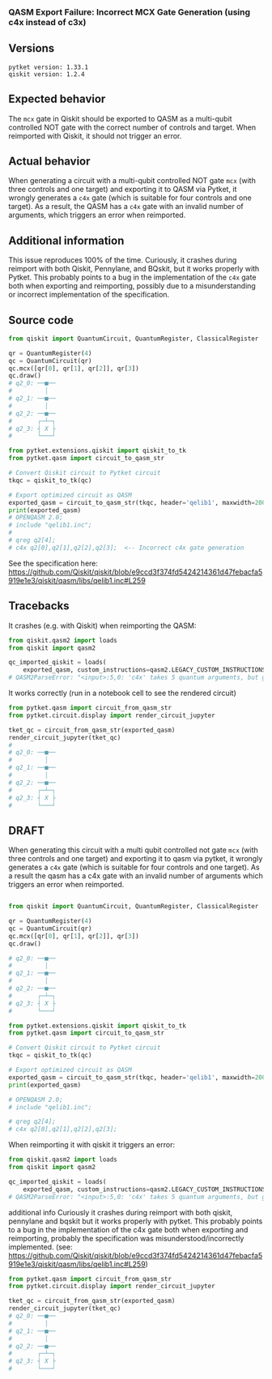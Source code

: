 ### QASM Export Failure: Incorrect MCX Gate Generation (using c4x instead of c3x)

## Versions
```
pytket version: 1.33.1
qiskit version: 1.2.4
```

## Expected behavior
The `mcx` gate in Qiskit should be exported to QASM as a multi-qubit controlled NOT gate with the correct number of controls and target. When reimported with Qiskit, it should not trigger an error.

## Actual behavior
When generating a circuit with a multi-qubit controlled NOT gate `mcx` (with three controls and one target) and exporting it to QASM via Pytket, it wrongly generates a `c4x` gate (which is suitable for four controls and one target). As a result, the QASM has a `c4x` gate with an invalid number of arguments, which triggers an error when reimported.

## Additional information
This issue reproduces 100% of the time. Curiously, it crashes during reimport with both Qiskit, Pennylane, and BQskit, but it works properly with Pytket. This probably points to a bug in the implementation of the `c4x` gate both when exporting and reimporting, possibly due to a misunderstanding or incorrect implementation of the specification.

## Source code
```python
from qiskit import QuantumCircuit, QuantumRegister, ClassicalRegister

qr = QuantumRegister(4)
qc = QuantumCircuit(qr)
qc.mcx([qr[0], qr[1], qr[2]], qr[3])
qc.draw()
# q2_0: ──■──
#         │
# q2_1: ──■──
#         │
# q2_2: ──■──
#       ┌─┴─┐
# q2_3: ┤ X ├
#       └───┘

from pytket.extensions.qiskit import qiskit_to_tk
from pytket.qasm import circuit_to_qasm_str

# Convert Qiskit circuit to Pytket circuit
tkqc = qiskit_to_tk(qc)

# Export optimized circuit as QASM
exported_qasm = circuit_to_qasm_str(tkqc, header='qelib1', maxwidth=200)
print(exported_qasm)
# OPENQASM 2.0;
# include "qelib1.inc";
#
# qreg q2[4];
# c4x q2[0],q2[1],q2[2],q2[3];  <-- Incorrect c4x gate generation
```

See the specification here: https://github.com/Qiskit/qiskit/blob/e9ccd3f374fd5424214361d47febacfa5919e1e3/qiskit/qasm/libs/qelib1.inc#L259

## Tracebacks
It crashes (e.g. with Qiskit) when reimporting the QASM:
```python
from qiskit.qasm2 import loads
from qiskit import qasm2

qc_imported_qiskit = loads(
    exported_qasm, custom_instructions=qasm2.LEGACY_CUSTOM_INSTRUCTIONS)
# QASM2ParseError: "<input>:5,0: 'c4x' takes 5 quantum arguments, but got 4"
```

It works correctly (run in a notebook cell to see the rendered circuit)
```python
from pytket.qasm import circuit_from_qasm_str
from pytket.circuit.display import render_circuit_jupyter

tket_qc = circuit_from_qasm_str(exported_qasm)
render_circuit_jupyter(tket_qc)
#
# q2_0: ──■──
#         │
# q2_1: ──■──
#         │
# q2_2: ──■──
#       ┌─┴─┐
# q2_3: ┤ X ├
#       └───┘
```


## DRAFT

When generating this circuit with a multi qubit controlled not gate `mcx` (with three controls and one target) and exporting it to qasm via pytket, it wrongly generates a `c4x` gate (which is suitable for four controls and one target). As a result the qasm has a c4x gate with an invalid number of arguments which triggers an error when reimported.

```python

from qiskit import QuantumCircuit, QuantumRegister, ClassicalRegister

qr = QuantumRegister(4)
qc = QuantumCircuit(qr)
qc.mcx([qr[0], qr[1], qr[2]], qr[3])
qc.draw()

# q2_0: ──■──
#         │
# q2_1: ──■──
#         │
# q2_2: ──■──
#       ┌─┴─┐
# q2_3: ┤ X ├
#       └───┘

from pytket.extensions.qiskit import qiskit_to_tk
from pytket.qasm import circuit_to_qasm_str

# Convert Qiskit circuit to Pytket circuit
tkqc = qiskit_to_tk(qc)

# Export optimized circuit as QASM
exported_qasm = circuit_to_qasm_str(tkqc, header='qelib1', maxwidth=200)
print(exported_qasm)

# OPENQASM 2.0;
# include "qelib1.inc";

# qreg q2[4];
# c4x q2[0],q2[1],q2[2],q2[3];
```

When reimporting it with qiskit it triggers an error:
```python
from qiskit.qasm2 import loads
from qiskit import qasm2

qc_imported_qiskit = loads(
    exported_qasm, custom_instructions=qasm2.LEGACY_CUSTOM_INSTRUCTIONS)
# QASM2ParseError: "<input>:5,0: 'c4x' takes 5 quantum arguments, but got 4"
```

additional info
Curiously it crashes during reimport with both qiskit, pennylane and bqskit but it works properly with pytket. This probably points to a bug in the implementation of the c4x gate both when exporting and reimporting, probably the specification was misunderstood/incorrectly implemented. (see: https://github.com/Qiskit/qiskit/blob/e9ccd3f374fd5424214361d47febacfa5919e1e3/qiskit/qasm/libs/qelib1.inc#L259)


```python
from pytket.qasm import circuit_from_qasm_str
from pytket.circuit.display import render_circuit_jupyter

tket_qc = circuit_from_qasm_str(exported_qasm)
render_circuit_jupyter(tket_qc)
# q2_0: ──■──
#         │
# q2_1: ──■──
#         │
# q2_2: ──■──
#       ┌─┴─┐
# q2_3: ┤ X ├
#       └───┘
```